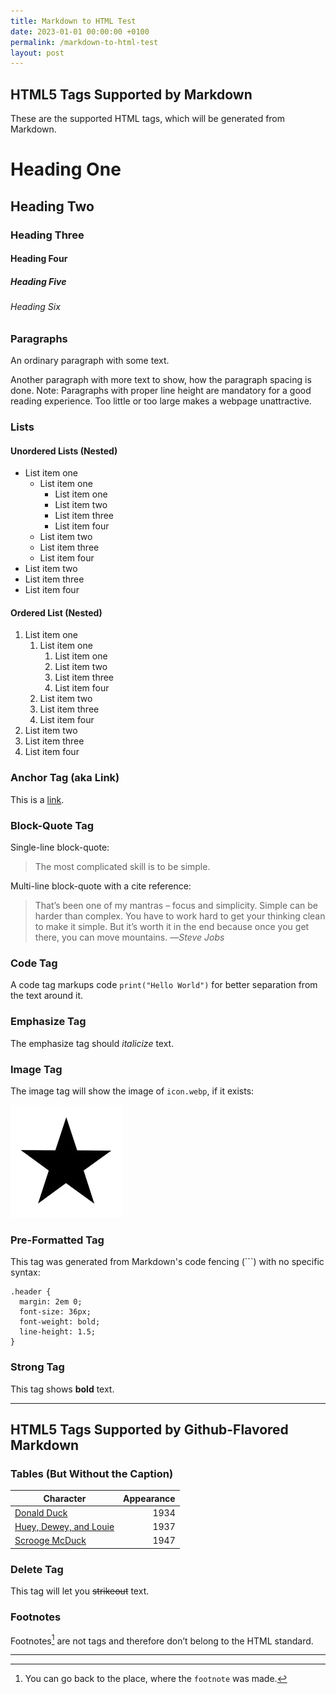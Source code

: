 ```yaml
---
title: Markdown to HTML Test
date: 2023-01-01 00:00:00 +0100
permalink: /markdown-to-html-test
layout: post
---
```

## HTML5 Tags Supported by Markdown

These are the supported HTML tags, which will be generated from Markdown.

# Heading One
## Heading Two
### Heading Three
#### Heading Four
##### Heading Five
###### Heading Six

### Paragraphs

An ordinary paragraph with some text.

Another paragraph with more text to show, how the paragraph spacing is done. Note: Paragraphs with proper line height are mandatory for a good reading experience. Too little or too large makes a webpage unattractive.

### Lists

#### Unordered Lists (Nested)

- List item one
  - List item one
    - List item one
    - List item two
    - List item three
    - List item four
  - List item two
  - List item three
  - List item four
- List item two
- List item three
- List item four

#### Ordered List (Nested)

1. List item one
   1. List item one
      1. List item one
      2. List item two
      3. List item three
      4. List item four
   2. List item two
   3. List item three
   4. List item four
2. List item two
3. List item three
4. List item four

### Anchor Tag (aka Link)

This is a [link](https://example.com).

### Block-Quote Tag

Single-line block-quote:

> The most complicated skill is to be simple.

Multi-line block-quote with a cite reference:

> That’s been one of my mantras – focus and simplicity. Simple can be harder than complex. You have to work hard to get your thinking clean to make it simple. But it’s worth it in the end because once you get there, you can move mountains. —<cite>Steve Jobs</cite>

### Code Tag

A code tag markups code `print("Hello World")` for better separation from the text around it.

### Emphasize Tag

The emphasize tag should *italicize* text.

### Image Tag

The image tag will show the image of `icon.webp`, if it exists:

![Image Alt Text](icon.webp "Image Title Text")

### Pre-Formatted Tag

This tag was generated from Markdown's code fencing (```) with no specific syntax:

```
.header {
  margin: 2em 0;
  font-size: 36px;
  font-weight: bold;
  line-height: 1.5;
}
```

### Strong Tag

This tag shows **bold** text.

---

## HTML5 Tags Supported by Github-Flavored Markdown

### Tables (But Without the Caption)

| Character                                                                      | Appearance |
| ------------------------------------------------------------------------------ | ----------:|
| [Donald Duck](https://en.wikipedia.org/wiki/Donald_Duck)                       |       1934 |
| [Huey, Dewey, and Louie](https://en.wikipedia.org/wiki/Huey,_Dewey,_and_Louie) |       1937 |
| [Scrooge McDuck](https://en.wikipedia.org/wiki/Scrooge_McDuck)                 |       1947 |

### Delete Tag

This tag will let you ~~strikeout~~ text.

### Footnotes

Footnotes[^1] are not tags and therefore don’t belong to the HTML standard.

---

[^1]: You can go back to the place, where the `footnote` was made.
